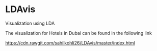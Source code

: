 # LDAvis
Visualization using LDA

The visualization for Hotels in Dubai can be found in the following link

https://cdn.rawgit.com/sahilkohli26/LDAvis/master/index.html
